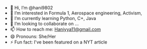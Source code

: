 - 👋 Hi, I’m @hani9802
- 👀 I’m interested in Formula 1, Aerospace engineering, Activism,
- 🌱 I’m currently learning Python, C+, Java
- 💞️ I’m looking to collaborate on ...
- 📫 How to reach me: Haniyya11@gmail.com
- 😄 Pronouns: She/Her
- ⚡ Fun fact: I've been featured on a NYT article

<!---
hani9802/hani9802 is a ✨ special ✨ repository because its `README.md` (this file) appears on your GitHub profile.
You can click the Preview link to take a look at your changes.
--->
